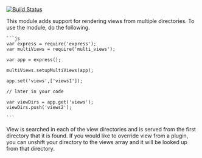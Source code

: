 [![Build Status](https://travis-ci.org/vagmi/multi_views.svg)](https://travis-ci.org/vagmi/multi_views)

This module adds support for rendering views from multiple directories. To use the module, do the following.


    ```js
    var express = require('express');
    var multiViews = require('multi_views');

    var app = express();

    multiViews.setupMultiViews(app);

    app.set('views',['views1']);
    
    // later in your code

    var viewDirs = app.get('views');
    viewDirs.push('views2');

    ```

View is searched in each of the view directories and is served from the first directory that it is found. If you would like to override view from a plugin, you can unshift your directory to the views array and it will be looked up from that directory.
